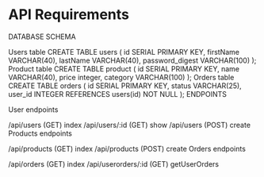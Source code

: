 # API Requirements
DATABASE SCHEMA

Users table CREATE TABLE users ( id SERIAL PRIMARY KEY, firstName VARCHAR(40), lastName VARCHAR(40), password_digest VARCHAR(100) );
Product table CREATE TABLE product ( id SERIAL PRIMARY KEY, name VARCHAR(40), price integer, category VARCHAR(100) );
Orders table CREATE TABLE orders ( id SERIAL PRIMARY KEY, status VARCHAR(25), user_id INTEGER REFERENCES users(id) NOT NULL );
ENDPOINTS

User endpoints

/api/users (GET) index
/api/users/:id (GET) show
/api/users (POST) create
Products endpoints

/api/products (GET) index
/api/products (POST) create
Orders endpoints

/api/orders (GET) index
/api/userorders/:id (GET) getUserOrders
